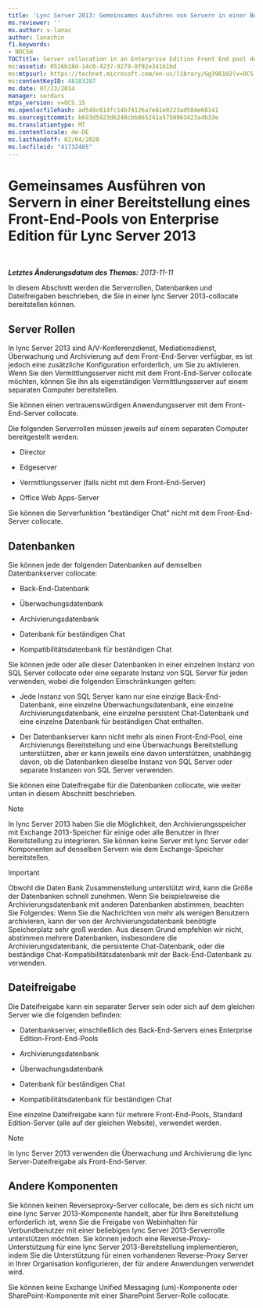 ```yaml
---
title: 'Lync Server 2013: Gemeinsames Ausführen von Servern in einer Bereitstellung eines Front-End-Pools von Enterprise Edition'
ms.reviewer: ''
ms.author: v-lanac
author: lanachin
f1.keywords:
- NOCSH
TOCTitle: Server collocation in an Enterprise Edition Front End pool deployment
ms:assetid: 0516b18d-14c0-4237-9279-0f92e341b1bd
ms:mtpsurl: https://technet.microsoft.com/en-us/library/Gg398102(v=OCS.15)
ms:contentKeyID: 48183287
ms.date: 07/23/2014
manager: serdars
mtps_version: v=OCS.15
ms.openlocfilehash: ad549c614fc14b74126a7e81e0223ad584e68141
ms.sourcegitcommit: b693d5923d6240cbb865241a5750963423a4b33e
ms.translationtype: MT
ms.contentlocale: de-DE
ms.lasthandoff: 02/04/2020
ms.locfileid: "41732485"
---
```

<div data-xmlns="http://www.w3.org/1999/xhtml">

<div class="topic" data-xmlns="http://www.w3.org/1999/xhtml" data-msxsl="urn:schemas-microsoft-com:xslt" data-cs="http://msdn.microsoft.com/en-us/">

<div data-asp="http://msdn2.microsoft.com/asp">

# <a name="server-collocation-in-an-enterprise-edition-front-end-pool-deployment-for-lync-server-2013"></a>Gemeinsames Ausführen von Servern in einer Bereitstellung eines Front-End-Pools von Enterprise Edition für Lync Server 2013

</div>

<div id="mainSection">

<div id="mainBody">

<span> </span>

_**Letztes Änderungsdatum des Themas:** 2013-11-11_

In diesem Abschnitt werden die Serverrollen, Datenbanken und Dateifreigaben beschrieben, die Sie in einer lync Server 2013-collocate bereitstellen können.

<div>

## <a name="server-roles"></a>Server Rollen

In lync Server 2013 sind A/V-Konferenzdienst, Mediationsdienst, Überwachung und Archivierung auf dem Front-End-Server verfügbar, es ist jedoch eine zusätzliche Konfiguration erforderlich, um Sie zu aktivieren. Wenn Sie den Vermittlungsserver nicht mit dem Front-End-Server collocate möchten, können Sie ihn als eigenständigen Vermittlungsserver auf einem separaten Computer bereitstellen.

Sie können einen vertrauenswürdigen Anwendungsserver mit dem Front-End-Server collocate.

Die folgenden Serverrollen müssen jeweils auf einem separaten Computer bereitgestellt werden:

  - Director

  - Edgeserver

  - Vermittlungsserver (falls nicht mit dem Front-End-Server)

  - Office Web Apps-Server

Sie können die Serverfunktion "beständiger Chat" nicht mit dem Front-End-Server collocate.

</div>

<div>

## <a name="databases"></a>Datenbanken

Sie können jede der folgenden Datenbanken auf demselben Datenbankserver collocate:

  - Back-End-Datenbank

  - Überwachungsdatenbank

  - Archivierungsdatenbank

  - Datenbank für beständigen Chat

  - Kompatibilitätsdatenbank für beständigen Chat

Sie können jede oder alle dieser Datenbanken in einer einzelnen Instanz von SQL Server collocate oder eine separate Instanz von SQL Server für jeden verwenden, wobei die folgenden Einschränkungen gelten:

  - Jede Instanz von SQL Server kann nur eine einzige Back-End-Datenbank, eine einzelne Überwachungsdatenbank, eine einzelne Archivierungsdatenbank, eine einzelne persistent Chat-Datenbank und eine einzelne Datenbank für beständigen Chat enthalten.

  - Der Datenbankserver kann nicht mehr als einen Front-End-Pool, eine Archivierungs Bereitstellung und eine Überwachungs Bereitstellung unterstützen, aber er kann jeweils eine davon unterstützen, unabhängig davon, ob die Datenbanken dieselbe Instanz von SQL Server oder separate Instanzen von SQL Server verwenden.

Sie können eine Dateifreigabe für die Datenbanken collocate, wie weiter unten in diesem Abschnitt beschrieben.

<div>


> [!NOTE]  
> In lync Server 2013 haben Sie die Möglichkeit, den Archivierungsspeicher mit Exchange 2013-Speicher für einige oder alle Benutzer in Ihrer Bereitstellung zu integrieren. Sie können keine Server mit lync Server oder Komponenten auf denselben Servern wie dem Exchange-Speicher bereitstellen.



</div>

<div>


> [!IMPORTANT]  
> Obwohl die Daten Bank Zusammenstellung unterstützt wird, kann die Größe der Datenbanken schnell zunehmen. Wenn Sie beispielsweise die Archivierungsdatenbank mit anderen Datenbanken abstimmen, beachten Sie Folgendes: Wenn Sie die Nachrichten von mehr als wenigen Benutzern archivieren, kann der von der Archivierungsdatenbank benötigte Speicherplatz sehr groß werden. Aus diesem Grund empfehlen wir nicht, abstimmen mehrere Datenbanken, insbesondere die Archivierungsdatenbank, die persistente Chat-Datenbank, oder die beständige Chat-Kompatibilitätsdatenbank mit der Back-End-Datenbank zu verwenden.



</div>

</div>

<div>

## <a name="file-share"></a>Dateifreigabe

Die Dateifreigabe kann ein separater Server sein oder sich auf dem gleichen Server wie die folgenden befinden:

  - Datenbankserver, einschließlich des Back-End-Servers eines Enterprise Edition-Front-End-Pools

  - Archivierungsdatenbank

  - Überwachungsdatenbank

  - Datenbank für beständigen Chat

  - Kompatibilitätsdatenbank für beständigen Chat

Eine einzelne Dateifreigabe kann für mehrere Front-End-Pools, Standard Edition-Server (alle auf der gleichen Website), verwendet werden.

<div>


> [!NOTE]  
> In lync Server 2013 verwenden die Überwachung und Archivierung die lync Server-Dateifreigabe als Front-End-Server.



</div>

</div>

<div>

## <a name="other-components"></a>Andere Komponenten

Sie können keinen Reverseproxy-Server collocate, bei dem es sich nicht um eine lync Server 2013-Komponente handelt, aber für Ihre Bereitstellung erforderlich ist, wenn Sie die Freigabe von Webinhalten für Verbundbenutzer mit einer beliebigen lync Server 2013-Serverrolle unterstützen möchten. Sie können jedoch eine Reverse-Proxy-Unterstützung für eine lync Server 2013-Bereitstellung implementieren, indem Sie die Unterstützung für einen vorhandenen Reverse-Proxy Server in Ihrer Organisation konfigurieren, der für andere Anwendungen verwendet wird.

Sie können keine Exchange Unified Messaging (um)-Komponente oder SharePoint-Komponente mit einer SharePoint Server-Rolle collocate.

</div>

</div>

<span> </span>

</div>

</div>

</div>

